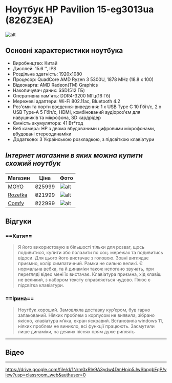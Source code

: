 # Ноутбук HP Pavilion 15-eg3013ua (826Z3EA)


![alt](https://dkt.ua/content/uploads/images/ntbks/hp/pavilion/15/eh3047nr/hp-pavilion-15-eh3047nr-1.png "my phone")

## **Основні характеристики ноутбука**

- Виробництво: Китай
- Дисплей: 15.6 '', IPS
- Роздільна здатність: 1920х1080
- Процесор: QuadCore AMD Ryzen 3 5300U, 1878 MHz (18.8 x 100)
- Відеокарта: AMD Radeon(TM) Graphics
- Накопичувач даних: SSD(512 ГБ)
- Оперативна пам'ять: DDR4-3200 МГц(16 Гб)
- Мережеві адаптери: Wi-Fi 802.11ac, Bluetooth 4.2
- Роз'єми та порти введення-виведення: 1 х USB Type C 10 Гбіт/с, 2 х USB Type-A 5 Гбіт/с, HDMI, комбінований аудіороз'єм для навушників та мікрофона, SD кардрідер
- Ємність акумулятора: 41 Вт*год
- Веб камера: HP з двома вбудованими цифровими мікрофонами, вбудовані стереодинаміки
- Додатково: З Українською розкладкою, з підсвіткою клавіатури

## *Інтернет магазини в яких можна купити схожий ноутбук*

Магазин    | Ціна | Фото
--------- | ----- | ------
[MOYO](https://www.moyo.ua/ua/noutbuk_hp_pavilion_15-eg3013ua_15_6_fhd_ips_ag_intel_i3-1315u_16gb_f1024gb_uma_dos_siniy/555942.html?utm_source=google&utm_medium=cpc&utm_id=15551510299&)  | ₴25999 | ![alt](https://img.moyo.ua/img/products/5559/42_600.jpg?1708768139)
[Rozetka](https://rozetka.com.ua/ua/hp-4a7n2ea/p314213398/characteristics/)  | ₴21999 | ![alt](https://content1.rozetka.com.ua/goods/images/big_tile/207625738.jpg)
[Comfy](https://comfy.ua/ua/noutbuk-hp-pavilion-15-eh1063ua-422l5ea-silver.html?gad_source=1&gclid=Cj0KCQiAxOauBhCaARIsAEbUSQTlE4grczOk-xbVOHK9TdSgXT3wDTYxZ6Z23BlRy1ToSOaWf2mEVWIaAm3QEALw_wcB)   | ₴22999 | ![alt](https://scdn.comfy.ua/89fc351a-22e7-41ee-8321-f8a9356ca351/https://cdn.comfy.ua/media/catalog/product/cache/5/small_image/270x265/62defc7f46f3fbfc8afcd112227d1181/h/p/hp_pavilion_15-eh1063ua_422l5ea_silver_1_.jpeg/f_auto)

## Відгуки

### ==Катя==

> Я його використовую в більшості тільки для розваг, щось подивитися, купити або полазити по соц. мережах та подивитись відоси. Для цього його вистачає з головою. Зовні виглядає приємно, колір симпатичний. Рамки не сильно великі. Є нормальна вебка, та й динаміки також непогано звучать, при перегляді відео мені їх вистачає. Клавіатура приємна, хід клавіш не великий, з набором тексту справляється чудово. Плюс є підсвітка клавіатури.

### ==Ірина==
> Ноутбук хороший. Замовляла доставку курʼєром, був гарно запакований. Ніяких проблем з корпусом не виявила, зібрано якісно, клавіатура мʼяка, екран яскравий. Встановила windows 11, ніяких проблем не виникло, всі функції працюють. Засмутили лише динаміки, на деяких піснях прям дуже риплять


---------------
## Відео
-----------------
https://drive.google.com/file/d/1Nrm0xRle9A3ydw4DmHpip5JwSbpgbFqP/view?usp=classroom_web&authuser=0
